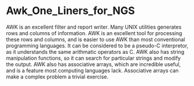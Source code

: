 # Awk_One_Liners_for_NGS

AWK is an excellent filter and report writer. Many UNIX utilities generates rows and columns of information. AWK is an excellent tool for processing these rows and columns, and is easier to use AWK than most conventional programming languages. It can be considered to be a pseudo-C interpretor, as it understands the same arithmatic operators as C. AWK also has string manipulation functions, so it can search for particular strings and modify the output. AWK also has associative arrays, which are incredible useful, and is a feature most computing languages lack. Associative arrays can make a complex problem a trivial exercise. 

